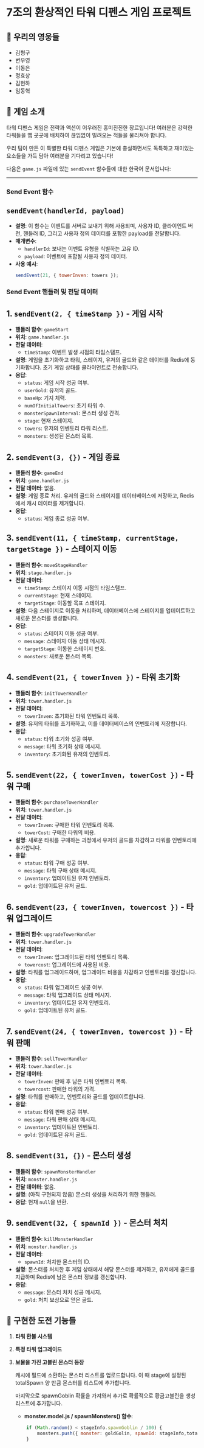 # 7조의 환상적인 타워 디펜스 게임 프로젝트 

## 👥 우리의 영웅들
- 김형구 
- 변우영 
- 이동은 
- 정효상 
- 김현하 
- 임동혁 

## 🌟 게임 소개
타워 디펜스 게임은 전략과 액션이 어우러진 흥미진진한 장르입니다! 
여러분은 강력한 타워들을 맵 곳곳에 배치하여 끊임없이 밀려오는 적들을 물리쳐야 합니다.

우리 팀이 만든 이 특별한 타워 디펜스 게임은 기본에 충실하면서도 
독특하고 재미있는 요소들을 가득 담아 여러분을 기다리고 있습니다!

다음은 `game.js` 파일에 있는 `sendEvent` 함수들에 대한 한국어 문서입니다:

---

### Send Event 함수

## `sendEvent(handlerId, payload)`
- **설명**: 이 함수는 이벤트를 서버로 보내기 위해 사용되며, 사용자 ID, 클라이언트 버전, 핸들러 ID, 그리고 사용자 정의 데이터를 포함한 payload를 전달합니다.
- **매개변수**:
  - `handlerId`: 보내는 이벤트 유형을 식별하는 고유 ID.
  - `payload`: 이벤트에 포함될 사용자 정의 데이터.
- **사용 예시**:
  ```js
  sendEvent(21, { towerInven: towers });
  ```

### Send Event 핸들러 및 전달 데이터

## 1. `sendEvent(2, { timeStamp })` - **게임 시작**
- **핸들러 함수**: `gameStart`
- **위치**: `game.handler.js`
- **전달 데이터**:
  - `timeStamp`: 이벤트 발생 시점의 타임스탬프.
- **설명**: 게임을 초기화하고 타워, 스테이지, 유저의 골드와 같은 데이터를 Redis에 동기화합니다. 초기 게임 상태를 클라이언트로 전송합니다.
- **응답**: 
  - `status`: 게임 시작 성공 여부.
  - `userGold`: 유저의 골드.
  - `baseHp`: 기지 체력.
  - `numOfInitialTowers`: 초기 타워 수.
  - `monsterSpawnInterval`: 몬스터 생성 간격.
  - `stage`: 현재 스테이지.
  - `towers`: 유저의 인벤토리 타워 리스트.
  - `monsters`: 생성된 몬스터 목록.

## 2. `sendEvent(3, {})` - **게임 종료**
- **핸들러 함수**: `gameEnd`
- **위치**: `game.handler.js`
- **전달 데이터**: 없음.
- **설명**: 게임 종료 처리. 유저의 골드와 스테이지를 데이터베이스에 저장하고, Redis에서 캐시 데이터를 제거합니다.
- **응답**:
  - `status`: 게임 종료 성공 여부.

## 3. `sendEvent(11, { timeStamp, currentStage, targetStage })` - **스테이지 이동**
- **핸들러 함수**: `moveStageHandler`
- **위치**: `stage.handler.js`
- **전달 데이터**:
  - `timeStamp`: 스테이지 이동 시점의 타임스탬프.
  - `currentStage`: 현재 스테이지.
  - `targetStage`: 이동할 목표 스테이지.
- **설명**: 다음 스테이지로 이동을 처리하며, 데이터베이스에 스테이지를 업데이트하고 새로운 몬스터를 생성합니다.
- **응답**:
  - `status`: 스테이지 이동 성공 여부.
  - `message`: 스테이지 이동 상태 메시지.
  - `targetStage`: 이동한 스테이지 번호.
  - `monsters`: 새로운 몬스터 목록.

## 4. `sendEvent(21, { towerInven })` - **타워 초기화**
- **핸들러 함수**: `initTowerHandler`
- **위치**: `tower.handler.js`
- **전달 데이터**:
  - `towerInven`: 초기화된 타워 인벤토리 목록.
- **설명**: 유저의 타워를 초기화하고, 이를 데이터베이스의 인벤토리에 저장합니다.
- **응답**:
  - `status`: 타워 초기화 성공 여부.
  - `message`: 타워 초기화 상태 메시지.
  - `inventory`: 초기화된 유저의 인벤토리.

## 5. `sendEvent(22, { towerInven, towerCost })` - **타워 구매**
- **핸들러 함수**: `purchaseTowerHandler`
- **위치**: `tower.handler.js`
- **전달 데이터**:
  - `towerInven`: 구매한 타워 인벤토리 목록.
  - `towerCost`: 구매한 타워의 비용.
- **설명**: 새로운 타워를 구매하는 과정에서 유저의 골드를 차감하고 타워를 인벤토리에 추가합니다.
- **응답**:
  - `status`: 타워 구매 성공 여부.
  - `message`: 타워 구매 상태 메시지.
  - `inventory`: 업데이트된 유저 인벤토리.
  - `gold`: 업데이트된 유저 골드.

## 6. `sendEvent(23, { towerInven, towercost })` - **타워 업그레이드**
- **핸들러 함수**: `upgradeTowerHandler`
- **위치**: `tower.handler.js`
- **전달 데이터**:
  - `towerInven`: 업그레이드된 타워 인벤토리 목록.
  - `towercost`: 업그레이드에 사용된 비용.
- **설명**: 타워를 업그레이드하며, 업그레이드 비용을 차감하고 인벤토리를 갱신합니다.
- **응답**:
  - `status`: 타워 업그레이드 성공 여부.
  - `message`: 타워 업그레이드 상태 메시지.
  - `inventory`: 업데이트된 유저 인벤토리.
  - `gold`: 업데이트된 유저 골드.

## 7. `sendEvent(24, { towerInven, towercost })` - **타워 판매**
- **핸들러 함수**: `sellTowerHandler`
- **위치**: `tower.handler.js`
- **전달 데이터**:
  - `towerInven`: 판매 후 남은 타워 인벤토리 목록.
  - `towercost`: 판매한 타워의 가격.
- **설명**: 타워를 판매하고, 인벤토리와 골드를 업데이트합니다.
- **응답**:
  - `status`: 타워 판매 성공 여부.
  - `message`: 타워 판매 상태 메시지.
  - `inventory`: 업데이트된 인벤토리.
  - `gold`: 업데이트된 유저 골드.

## 8. `sendEvent(31, {})` - **몬스터 생성**
- **핸들러 함수**: `spawnMonsterHandler`
- **위치**: `monster.handler.js`
- **전달 데이터**: 없음.
- **설명**: (아직 구현되지 않음) 몬스터 생성을 처리하기 위한 핸들러.
- **응답**: 현재 `null`을 반환.

## 9. `sendEvent(32, { spawnId })` - **몬스터 처치**
- **핸들러 함수**: `killMonsterHandler`
- **위치**: `monster.handler.js`
- **전달 데이터**:
  - `spawnId`: 처치한 몬스터의 ID.
- **설명**: 몬스터를 처치한 후 게임 상태에서 해당 몬스터를 제거하고, 유저에게 골드를 지급하며 Redis에 남은 몬스터 정보를 갱신합니다.
- **응답**:
  - `message`: 몬스터 처치 성공 메시지.
  - `gold`: 처치 보상으로 얻은 골드.

## 🚀 구현한 도전 기능들
1. **타워 환불 시스템**
2. **특정 타워 업그레이드**
3. **보물을 가진 고블린 몬스터 등장**

    캐시에 필드에 소환하는 몬스터 리스트를 업로드합니다.
    이 때 stage에 설정된 totalSpawn 양 만큼 몬스터를 리스트에 추가합니다.
    
    마지막으로 spawnGoblin 확률을 가져와서 추가로 확률적으로 황금고블린을 생성 리스트에 추가합니다.

    - **monster.model.js / spawnMonsters() 함수**:
    ```javascript
        if (Math.random() < stageInfo.spawnGoblin / 100) {
            monsters.push({ monster: goldGolin, spawnId: stageInfo,totalSpawn });
        }
    ```